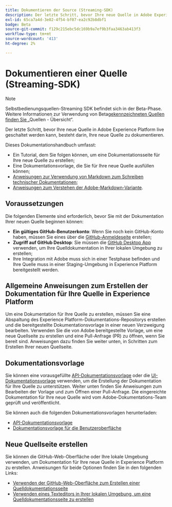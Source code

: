```yaml
---
title: Dokumentieren der Source (Streaming-SDK)
description: Der letzte Schritt, bevor Ihre neue Quelle in Adobe Experience Platform live geschaltet werden kann, besteht darin, Ihre neue Quelle zu dokumentieren.
exl-id: 65ca7a4d-3e02-4f54-bf07-ea2c92b8dbf1
badge: Beta
source-git-commit: f129c215ebc5dc169b9a7ef9b3faa3463ab413f3
workflow-type: tm+mt
source-wordcount: '413'
ht-degree: 2%

---
```


# Dokumentieren einer Quelle (Streaming-SDK)

>[!NOTE]
>
>Selbstbedienungsquellen-Streaming SDK befindet sich in der Beta-Phase. Weitere Informationen zur Verwendung von Beta[gekennzeichneten Quellen finden Sie ](../../home.md#terms-and-conditions) „Quellen - Übersicht“.

Der letzte Schritt, bevor Ihre neue Quelle in Adobe Experience Platform live geschaltet werden kann, besteht darin, Ihre neue Quelle zu dokumentieren.

Dieses Dokumentationshandbuch umfasst:

* Ein Tutorial, dem Sie folgen können, um eine Dokumentationsseite für Ihre neue Quelle zu erstellen;
* Eine Dokumentationsvorlage, die Sie für Ihre neue Quelle ausfüllen können;
* [Anweisungen zur Verwendung von Markdown zum Schreiben technischer Dokumentationen](https://experienceleague.adobe.com/docs/contributor/contributor-guide/writing-essentials/markdown.html);
* [Anweisungen zum Verstehen der Adobe-Markdown-Variante](https://experienceleague.adobe.com/docs/contributor/contributor-guide/writing-essentials/markdown.html#custom-markdown-extensions).

## Voraussetzungen

Die folgenden Elemente sind erforderlich, bevor Sie mit der Dokumentation Ihrer neuen Quelle beginnen können:

* **Ein gültiges GitHub-Benutzerkonto**: Wenn Sie noch kein GitHub-Konto haben, müssen Sie eines über die [GitHub-Anmeldeseite](https://github.com/) erstellen;
* **Zugriff auf GitHub Desktop**: Sie müssen die [GitHub Desktop App](https://desktop.github.com/) verwenden, um Ihre Quelldokumentation in Ihrer lokalen Umgebung zu erstellen;
* Ihre Integration mit Adobe muss sich in einer Testphase befinden und Ihre Quelle muss in einer Staging-Umgebung in Experience Platform bereitgestellt werden.

## Allgemeine Anweisungen zum Erstellen der Dokumentation für Ihre Quelle in Experience Platform

Um eine Dokumentation für Ihre Quelle zu erstellen, müssen Sie eine Abspaltung des Experience Platform-Dokumentations-Repositorys erstellen und die bereitgestellte Dokumentationsvorlage in einer neuen Verzweigung bearbeiten. Verwenden Sie die von Adobe bereitgestellte Vorlage, um eine neue Quellseite zu erstellen und eine Pull-Anfrage (PR) zu öffnen, wenn Sie bereit sind. Anweisungen dazu finden Sie weiter unten, in Schritten zum Erstellen Ihrer neuen Quellseite.

## Dokumentationsvorlage

Sie können eine vorausgefüllte [API-Dokumentationsvorlage](streaming-template-api.md) oder die [UI-Dokumentationsvorlage](streaming-template-ui.md) verwenden, um die Erstellung der Dokumentation für Ihre Quelle zu unterstützen. Weiter unten finden Sie Anweisungen zum Bearbeiten der Vorlage und zum Öffnen einer Pull-Anfrage. Die eingereichte Dokumentation für Ihre neue Quelle wird vom Adobe-Dokumentations-Team geprüft und veröffentlicht.

Sie können auch die folgenden Dokumentationsvorlagen herunterladen:

* [API-Dokumentationsvorlage](../assets/streaming/streaming-template-api.zip)
* [Dokumentationsvorlage für die Benutzeroberfläche](../assets/streaming/streaming-template-ui.zip)

## Neue Quellseite erstellen

Sie können die GitHub-Web-Oberfläche oder Ihre lokale Umgebung verwenden, um Dokumentation für Ihre neue Quelle in Experience Platform zu erstellen. Anweisungen für beide Optionen finden Sie in den folgenden Links:

* [Verwenden der GitHub-Web-Oberfläche zum Erstellen einer Quelldokumentationsseite](../documentation/github.md)
* [Verwenden eines Texteditors in Ihrer lokalen Umgebung, um eine Quelldokumentationsseite zu erstellen](../documentation/text-editor.md)
